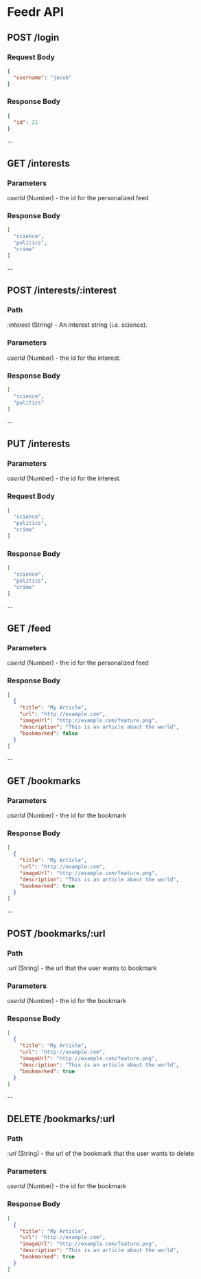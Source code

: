 # Feedr API

## POST /login

### Request Body

```json
{
  "username": "jacob"
}
```

### Response Body

```json
{
  "id": 21
}
```

--

## GET /interests

### Parameters

*userId* (Number) - the id for the personalized feed

### Response Body

```json
[
  "science",
  "politics",
  "crime"
]
```

--

## POST /interests/:interest

### Path

*:interest* (String) - An interest string (i.e. science).

### Parameters

*userId* (Number) - the id for the interest.

### Response Body

```json
[
  "science",
  "politics"
]
```

--

## PUT /interests

### Parameters

*userId* (Number) - the id for the interest.

### Request Body

```json
[
  "science",
  "politics",
  "crime"
]
```

### Response Body

```json
[
  "science",
  "politics",
  "crime"
]
```

--

## GET /feed

### Parameters

*userId* (Number) - the id for the personalized feed

### Response Body

```json
[
  {
    "title": "My Article",
    "url": "http://example.com",
    "imageUrl": "http://example.com/feature.png",
    "description": "This is an article about the world",
    "bookmarked": false
  }
]
```

--

## GET /bookmarks

### Parameters

*userId* (Number) - the id for the bookmark

### Response Body

```json
[
  {
    "title": "My Article",
    "url": "http://example.com",
    "imageUrl": "http://example.com/feature.png",
    "description": "This is an article about the world",
    "bookmarked": true
  }
]
```

--

## POST /bookmarks/:url

### Path

*:url* (String) - the url that the user wants to bookmark

### Parameters

*userId* (Number) - the id for the bookmark

### Response Body

```json
[
  {
    "title": "My Article",
    "url": "http://example.com",
    "imageUrl": "http://example.com/feature.png",
    "description": "This is an article about the world",
    "bookmarked": true
  }
]
```

--

## DELETE /bookmarks/:url

### Path

*:url* (String) - the url of the bookmark that the user wants to delete

### Parameters

*userId* (Number) - the id for the bookmark

### Response Body

```json
[
  {
    "title": "My Article",
    "url": "http://example.com",
    "imageUrl": "http://example.com/feature.png",
    "description": "This is an article about the world",
    "bookmarked": true
  }
]
```
